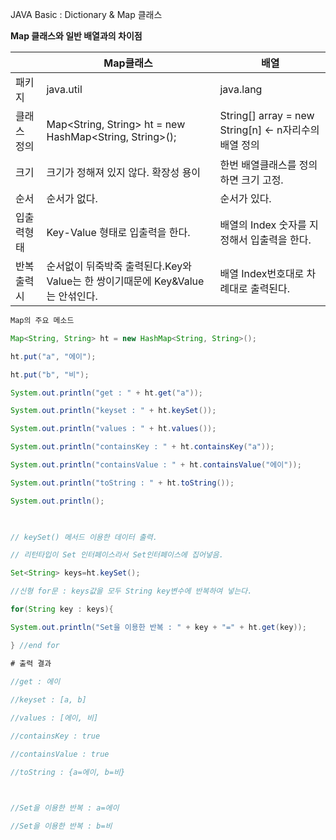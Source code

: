 JAVA Basic : Dictionary & Map 클래스



**Map 클래스와 일반 배열과의 차이점**



|             | **Map클래스**                                                | **배열**                                              |
| ----------- | ------------------------------------------------------------ | ----------------------------------------------------- |
| 패키지      | java.util                                                    | java.lang                                             |
| 클래스 정의 | Map<String, String> ht = new HashMap<String, String>();      | String[] array = new String[n]  ← n자리수의 배열 정의 |
| 크기        | 크기가 정해져 있지 않다. 확장성 용이                         | 한번 배열클래스를 정의하면 크기 고정.                 |
| 순서        | 순서가 없다.                                                 | 순서가 있다.                                          |
| 입출력형태  | Key-Value 형태로 입출력을 한다.                              | 배열의 Index 숫자를 지정해서 입출력을 한다.           |
| 반복출력 시 | 순서없이 뒤죽박죽 출력된다.Key와 Value는 한 쌍이기때문에 Key&Value는 안섞인다. | 배열 Index번호대로 차례대로 출력된다.                 |



```java
Map의 주요 메소드

Map<String, String> ht = new HashMap<String, String>();        

ht.put("a", "에이");

ht.put("b", "비");

System.out.println("get : " + ht.get("a"));

System.out.println("keyset : " + ht.keySet());

System.out.println("values : " + ht.values());

System.out.println("containsKey : " + ht.containsKey("a"));

System.out.println("containsValue : " + ht.containsValue("에이"));

System.out.println("toString : " + ht.toString());

System.out.println();

        

// keySet() 메서드 이용한 데이터 출력. 

// 리턴타입이 Set 인터페이스라서 Set인터페이스에 집어넣음. 

Set<String> keys=ht.keySet();

//신형 for문 : keys값을 모두 String key변수에 반복하여 넣는다.

for(String key : keys){ 	

System.out.println("Set을 이용한 반복 : " + key + "=" + ht.get(key));

} //end for

# 출력 결과
    
//get : 에이

//keyset : [a, b]

//values : [에이, 비]

//containsKey : true

//containsValue : true

//toString : {a=에이, b=비}



//Set을 이용한 반복 : a=에이

//Set을 이용한 반복 : b=비
```

